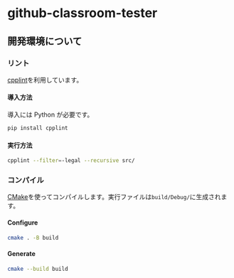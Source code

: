 # github-classroom-tester

## 開発環境について

### リント

[cpplint](https://github.com/cpplint/cpplint)を利用しています。

#### 導入方法

導入には Python が必要です。

```sh
pip install cpplint
```

#### 実行方法

```sh
cpplint --filter=-legal --recursive src/
```

### コンパイル

[CMake](https://cmake.org/)を使ってコンパイルします。実行ファイルは`build/Debug/`に生成されます。

#### Configure

```sh
cmake . -B build
```

#### Generate

```sh
cmake --build build
```
